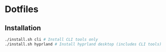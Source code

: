 # Dotfiles

## Installation

```sh
./install.sh cli # Install CLI tools only
./install.sh hyprland # Install hyprland desktop (includes CLI tools)
```
